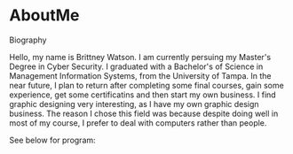# AboutMe
Biography


Hello, my name is Brittney Watson. I am currently persuing my Master's Degree in Cyber Security. I graduated with a Bachelor's of Science in Management Information Systems, from the University of Tampa. In the near future, I plan to return after completing some final courses, gain some experience, get some certificatins and then start my own business. I find graphic designing very interesting, as I have my own graphic design business. The reason I chose this field was because  despite doing well in most of my course, I prefer to deal with computers rather than people. 


See below for program: